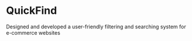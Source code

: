 # QuickFind
Designed and developed a user-friendly filtering and searching system for e-commerce websites
